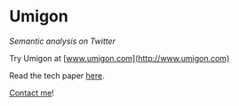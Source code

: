 **Umigon**
======

*Semantic analysis on Twitter*

Try Umigon at [www.umigon.com](http://www.umigon.com)  

Read the tech paper [here](http://www.clementlevallois.net/download/umigon.pdf).

[Contact me](https://twitter.com/seinecle)!